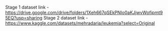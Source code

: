 Stage 1 dataset link - https://drive.google.com/drive/folders/1Xeh667qSEkPNIo0aKJjwvWofipmt95EQ?usp=sharing
Stage 2 dataset link - https://www.kaggle.com/datasets/mehradaria/leukemia?select=Original
